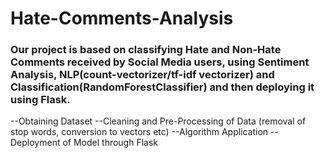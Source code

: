 # Hate-Comments-Analysis
### Our project is based on classifying Hate and Non-Hate Comments received by Social Media users, using Sentiment Analysis, NLP(count-vectorizer/tf-idf vectorizer) and Classification(RandomForestClassifier) and then deploying it using Flask. 
--Obtaining Dataset
--Cleaning and Pre-Processing of Data (removal of stop words, conversion to vectors etc)
--Algorithm Application
--Deployment of Model through Flask
